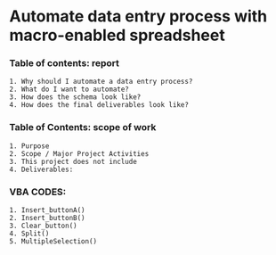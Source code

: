 # Automate data entry process with macro-enabled spreadsheet
### Table of contents: report
    1. Why should I automate a data entry process? 
    2. What do I want to automate? 
    3. How does the schema look like?
    4. How does the final deliverables look like? 

### Table of Contents: scope of work
    1. Purpose
    2. Scope / Major Project Activities
    3. This project does not include
    4. Deliverables:

### VBA CODES:
    1. Insert_buttonA() 
    2. Insert_buttonB() 
    3. Clear_button()
    4. Split()
    5. MultipleSelection()


<!--
- Summary: Macro-enabled data entry form to simplify tracking process.
- Purpose: The goal of this project is to minimize the repetitive process of data entry and human errors associated with it. This project will streamline extraction of string values and pulling out hierarchical values using data entry form in macro-enabled Excel spreadsheet. The final deliverable will reduce at least 50% of the steps involved in the data entry process.
--->
